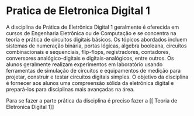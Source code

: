 # Pratica de Eletronica Digital 1
A disciplina de Prática de Eletrônica Digital 1 geralmente é oferecida em cursos de Engenharia Eletrônica ou de Computação e se concentra na teoria e prática de circuitos digitais básicos. Os tópicos abordados incluem sistemas de numeração binária, portas lógicas, álgebra booleana, circuitos combinacionais e sequenciais, flip-flops, registradores, contadores, conversores analógico-digitais e digitais-analógicos, entre outros. Os alunos geralmente realizam experimentos em laboratório usando ferramentas de simulação de circuitos e equipamentos de medição para projetar, construir e testar circuitos digitais simples. O objetivo da disciplina é fornecer aos alunos uma compreensão sólida da eletrônica digital e prepará-los para disciplinas mais avançadas na área.

Para se fazer a parte prática da disciplina é preciso fazer a [[ Teoria de Eletronica Digital 1]]